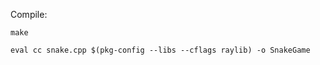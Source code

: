 Compile:

```
make
```

```
eval cc snake.cpp $(pkg-config --libs --cflags raylib) -o SnakeGame
```
